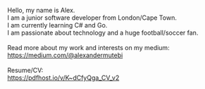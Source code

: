 Hello, my name is Alex. <br>
I am a junior software developer from London/Cape Town.<br>
I am currently learning C# and Go. <br>
I am passionate about technology and a huge football/soccer fan. <br>
<br>
Read more about my work and interests on my medium:<br>
https://medium.com/@alexandermutebi<br>
<br>
Resume/CV:<br> 
https://pdfhost.io/v/K~dCfyQga_CV_v2

<!---
mewteebee/mewteebee is a ✨ special ✨ repository because its `README.md` (this file) appears on your GitHub profile.
You can click the Preview link to take a look at your changes.
--->
